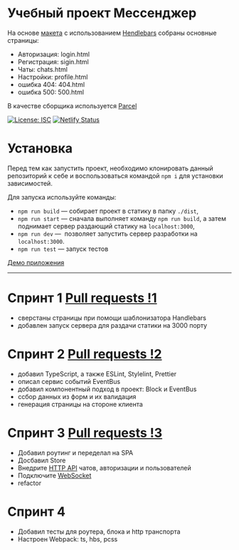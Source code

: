 # Учебный проект Мессенджер

На основе [макета](https://www.figma.com/file/jF5fFFzgGOxQeB4CmKWTiE) с использованием [Hendlebars](https://handlebarsjs.com/) собраны основные страницы:

- Авторизация: login.html
- Регистрация: sigin.html
- Чаты: chats.html
- Настройки: profile.html
- ошибка 404: 404.html
- ошибка 500: 500.html

В качестве сборщика используется [Parcel](https://parceljs.org)

[![License: ISC](https://img.shields.io/badge/License-ISC-blue.svg)](https://opensource.org/licenses/ISC)
[![Netlify Status](https://api.netlify.com/api/v1/badges/7ce4e61c-536a-41cf-8279-7aa6d4181323/deploy-status)](https://magnificent-stroopwafel-546831.netlify.app/messenger)

# Установка

Перед тем как запустить проект, необходимо клонировать данный репозиторий к себе и воспользоваться командой `npm i` для установки зависимостей.

Для запуска используйте команды:

- `npm run build` — собирает проект в статику в папку `./dist`,
- `npm run start` — сначала выполняет команду `npm run build`, а затем поднимает сервер раздающий статику на `localhost:3000`,
- `npm run dev` —  позволяет запустить сервер разработки на `localhost:3000`.
- `npm run test` — запуск тестов

[Демо приложения](https://magnificent-stroopwafel-546831.netlify.app)

---

# Спринт 1 [Pull requests !1](https://github.com/boorav4ik/middle.messenger.praktikum.yandex/pull/1)

- сверстаны страницы при помощи шаблонизатора Handlebars
- добавлен запуск сервера для раздачи статики на 3000 порту

# Спринт 2 [Pull requests !2](https://github.com/boorav4ik/middle.messenger.praktikum.yandex/pull/2)

- добавил TypeScript, а также ESLint, Stylelint, Prettier
- описал сервис событий EventBus
- добавил компонентный подход в проект: Block и EventBus
- cсбор данных из форм и их валидация
- генерация страницы на стороне клиента

# Спринт 3 [Pull requests !3](https://github.com/boorav4ik/middle.messenger.praktikum.yandex/pull/4)

- Добавил роутинг и переделал на SPA
- Досбавил Store
- Внедрите [HTTP API](https://ya-praktikum.tech/api/v2/swagger/#/) чатов, авторизации и пользователей
- Подключите [WebSocket](https://ya-praktikum.tech/api/v2/openapi/ws)
- refactor

# Спринт 4
  - Добавил тесты для роутера, блока и http транспорта
  - Настроен Webpack: ts, hbs, pcss
